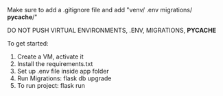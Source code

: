 Make sure to add a .gitignore file and add 
"venv/
.env
migrations/
__pycache__/"

DO NOT PUSH VIRTUAL ENVIRONMENTS, .ENV, MIGRATIONS, __PYCACHE__


To get started:
1. Create a VM, activate it
2. Install the requirements.txt
3. Set up .env file inside app folder
4. Run Migrations: flask db upgrade
5. To run project: flask run
